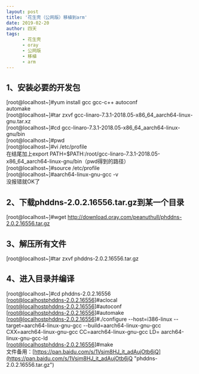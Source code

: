 ```yaml
---
layout: post
title: '花生壳（公网版）移植到arm'
date: 2019-02-20
author: 四天
tags:
      - 花生壳
      - oray
      - 公网版
      - 移植
      - arm
---
```


## 1、安装必要的开发包   ##
[root@localhost~]#yum install gcc gcc-c++ autoconf  
    automake  
[root@localhost~]#tar zxvf gcc-linaro-7.3.1-2018.05-x86_64_aarch64-linux-gnu.tar.xz  
[root@localhost~]#cd gcc-linaro-7.3.1-2018.05-x86_64_aarch64-linux-gnu/bin  
[root@localhost~]#pwd  
[root@localhost~]#vi /etc/profile  
在结尾加上export PATH=$PATH:/root/gcc-linaro-7.3.1-2018.05-x86_64_aarch64-linux-gnu/bin（pwd得到的路径）  
[root@localhost~]#source /etc/profile  
[root@localhost~]#aarch64-linux-gnu-gcc -v  
没报错就OK了

## 2、下载phddns-2.0.2.16556.tar.gz到某一个目录 ##
 [root@localhost~]#wget http://download.oray.com/peanuthull/phddns-2.0.2.16556.tar.gz

## 3、解压所有文件 ##
[root@localhost~]#tar zxvf phddns-2.0.2.16556.tar.gz

## 4、进入目录并编译 ##
[root@localhost~]#cd phddns-2.0.2.16556  
[root@localhostphddns-2.0.2.16556]#aclocal  
[root@localhostphddns-2.0.2.16556]#autoconf  
[root@localhostphddns-2.0.2.16556]#automake  
[root@localhostphddns-2.0.2.16556]#./configure --host=i386-linux --target=aarch64-linux-gnu-gcc --build=aarch64-linux-gnu-gcc CXX=aarch64-linux-gnu-gcc CC=aarch64-linux-gnu-gcc LD= aarch64-linux-gnu-gcc-ld  
[root@localhostphddns-2.0.2.16556]#make  
文件备用：[https://pan.baidu.com/s/1Vsjm8HJ_it_adAujOtb6jQ](https://pan.baidu.com/s/1Vsjm8HJ_it_adAujOtb6jQ "phddns-2.0.2.16556.tar.gz")